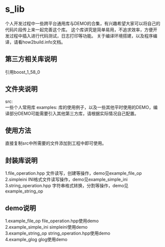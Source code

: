 s_lib
===========

  个人开发过程中一些跨平台通用库与DEMO的合集，有兴趣希望大家可以将自己的代码片段传上来一起完善这个库。
  这个库讲究是简单易用，不追求效率，方便开发过程中插入进行代码测试，日志打印等功能。
  关于编译环境搭建，以及程序编译，请看how2build.info文档。

第三方相关库说明
------

  引用boost_1_58_0  

文件夹说明
------

  src: 		
  一些个人常用库
  examples:	
  库的使用例子，以及一些其他平时使用的DEMO，编译部分DEMO可能需要引入其他第三方库，请根据实际情况自己配置。  

使用方法
------

  直接复制src中所需要的文件添加到工程中即可使用。  

封装库说明
------

  1.file_operation.hpp
  文件读写，创建等操作，demo见example_file_op  
  2.simpleini
  INI格式文件读写操作，demo见example_simple_ini  
  3.string_operation.hpp
  字符串格式转换，分割等操作，demo见example_string_op  

demo说明
------

  1.example_file_op
  file_operation.hpp使用demo  
  2.example_simple_ini
  simpleini使用demo  
  3.example_string_op
  string_operation.hpp使用demo  
  4.example_glog
  glog使用demo  
